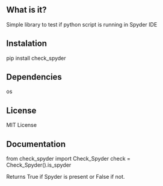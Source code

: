 ## What is it?
Simple library to test if python script is running in Spyder IDE

## Instalation
pip install check_spyder

## Dependencies
os

## License
MIT License

## Documentation
from check_spyder import Check_Spyder
check = Check_Spyder().is_spyder

Returns True if Spyder is present or False if not.
